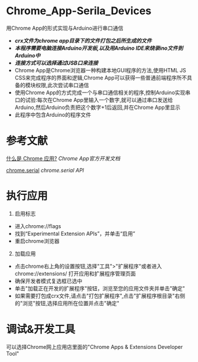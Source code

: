 # Chrome_App-Serila_Devices
用Chrome App的形式实现与Arduino进行串口通信
- ***crx文件为chrome app目录下的文件打包之后所生成的文件***
- ***本程序需要电脑连接Arduino开发板,以及用Arduino IDE来烧录ino文件到Arduino中***
- ***连接方式可以选择通过USB口来连接***
- Chrome App是Chrome浏览器一种构建本地GUI程序的方法,使用HTML JS CSS来完成程序的界面和逻辑,Chrome App可以获得一些普通前端程序所不具备的模块权限,此次尝试串口通信
- 使用Chrome App的方式完成一个与串口通信相关的程序,控制Arduino实现串口的试验:每次在Chrome App里输入一个数字,就可以通过串口发送给Arduino,然后Arduino负责把这个数字+1后返回,并在Chrome App里显示
- 此程序中包含Arduino的程序文件

# 参考文献
[什么是 Chrome 应用?](https://crxdoc-zh.appspot.com/apps/about_apps) *Chrome App官方开发文档*

[chrome.serial](https://crxdoc-zh.appspot.com/apps/serial) *chrome.serial API*

# 执行应用
1. 启用标志
- 进入chrome://flags
- 找到“Experimental Extension APIs”，并单击“启用”
- 重启chrome浏览器

2. 加载应用
- 点击chrome右上角的设置按钮,选择"工具">"扩展程序"或者进入chrome://extensions/ 打开应用和扩展程序管理页面
- 确保开发者模式复选框已选中
- 单击"加载正在开发的扩展程序"按钮，浏览至您的应用文件夹并单击"确定"
- 如果需要打包成crx文件,请点击"打包扩展程序",点击"扩展程序根目录"右侧的"浏览"按钮,选择应用所在位置并点击"确定"

# 调试&开发工具
可以选择Chrome网上应用店里面的"Chrome Apps & Extensions Developer Tool"
